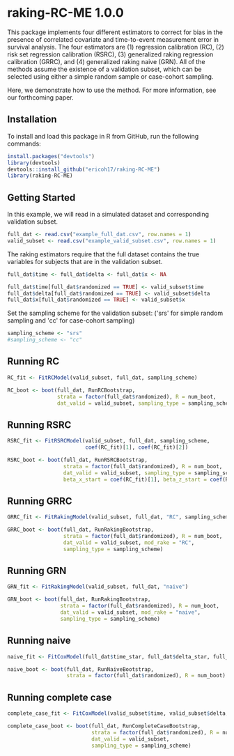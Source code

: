 
# raking-RC-ME 1.0.0

This package implements four different estimators to correct 
for bias in the presence of correlated covariate and time-to-event 
measurement error in survival analysis. The four estimators are 
(1) regression calibration (RC), (2) risk set regression calibration (RSRC),
(3) generalized raking regression calibration (GRRC), and 
(4) generalized raking naive (GRN). All of the methods assume the 
existence of a validation subset, which can be selected using
either a simple random sample or case-cohort sampling. 

Here, we demonstrate how to use the method. For more information, 
see our forthcoming paper. 

## Installation

To install and load this package in R from GitHub, run the following commands:
  
```R
install.packages("devtools")
library(devtools)
devtools::install_github("ericoh17/raking-RC-ME")
library(raking-RC-ME)
```  

## Getting Started

In this example, we will read in a simulated dataset and
corresponding validation subset. 

```R
full_dat <- read.csv("example_full_dat.csv", row.names = 1)
valid_subset <- read.csv("example_valid_subset.csv", row.names = 1)
```

The raking estimators require that the full dataset contains the true
variables for subjects that are in the validation subset.

```R
full_dat$time <- full_dat$delta <- full_dat$x <- NA

full_dat$time[full_dat$randomized == TRUE] <- valid_subset$time
full_dat$delta[full_dat$randomized == TRUE] <- valid_subset$delta
full_dat$x[full_dat$randomized == TRUE] <- valid_subset$x
```

Set the sampling scheme for the validation subset:
('srs' for simple random sampling and
'cc' for case-cohort sampling)
```R
sampling_scheme <- "srs"
#sampling_scheme <- "cc"
```

## Running RC

```R
RC_fit <- FitRCModel(valid_subset, full_dat, sampling_scheme)

RC_boot <- boot(full_dat, RunRCBootstrap, 
                strata = factor(full_dat$randomized), R = num_boot,
                dat_valid = valid_subset, sampling_type = sampling_scheme)
```

## Running RSRC

```R
RSRC_fit <- FitRSRCModel(valid_subset, full_dat, sampling_scheme,
                         coef(RC_fit)[1], coef(RC_fit)[2])

RSRC_boot <- boot(full_dat, RunRSRCBootstrap,
                  strata = factor(full_dat$randomized), R = num_boot,
                  dat_valid = valid_subset, sampling_type = sampling_scheme,
                  beta_x_start = coef(RC_fit)[1], beta_z_start = coef(RC_fit)[2])
```

## Running GRRC

```R
GRRC_fit <- FitRakingModel(valid_subset, full_dat, "RC", sampling_scheme)

GRRC_boot <- boot(full_dat, RunRakingBootstrap,
                  strata = factor(full_dat$randomized), R = num_boot,
                  dat_valid = valid_subset, mod_rake = "RC", 
                  sampling_type = sampling_scheme)
```

## Running GRN

```R
GRN_fit <- FitRakingModel(valid_subset, full_dat, "naive")

GRN_boot <- boot(full_dat, RunRakingBootstrap,
                 strata = factor(full_dat$randomized), R = num_boot,
                 dat_valid = valid_subset, mod_rake = "naive", 
                 sampling_type = sampling_scheme)
```

## Running naive

```R
naive_fit <- FitCoxModel(full_dat$time_star, full_dat$delta_star, full_dat$x_star, full_dat$z)

naive_boot <- boot(full_dat, RunNaiveBootstrap,
                   strata = factor(full_dat$randomized), R = num_boot)

```

## Running complete case

```R
complete_case_fit <- FitCoxModel(valid_subset$time, valid_subset$delta, valid_subset$x, valid_subset$z)

complete_case_boot <- boot(full_dat, RunCompleteCaseBootstrap,
                           strata = factor(full_dat$randomized), R = num_boot,
                           dat_valid = valid_subset, 
                           sampling_type = sampling_scheme)

```

